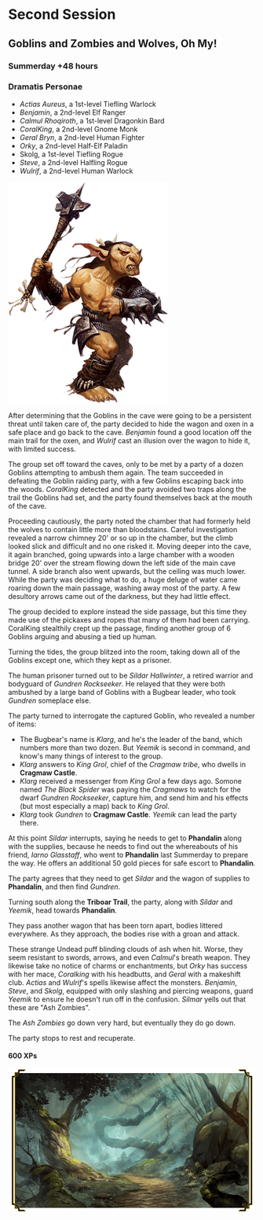 # Second Session

## Goblins and Zombies and Wolves, Oh My!

### Summerday +48 hours

### Dramatis Personae

- *Actias Aureus*, a 1st-level Tiefling Warlock
- *Benjamin*, a 2nd-level Elf Ranger
- *Calmul Rhoqiroth*, a 1st-level Dragonkin Bard
- *CoralKing*, a 2nd-level Gnome Monk
- *Geral Bryn*, a 2nd-level Human Fighter
- *Orky*, a 2nd-level Half-Elf Paladin
- Skolg, a 1st-level Tiefling Rogue
- *Steve*, a 2nd-level Halfling Rogue
- *Wulrif*, a 2nd-level Human Warlock

![Goblins](images/goblin.png)

After determining that the Goblins in the cave were going to be a persistent threat until taken care of,
the party decided to hide the wagon and oxen in a safe place and go back to the cave. *Benjamin* found
a good location off the main trail for the oxen, and *Wulrif* cast an illusion over the wagon to hide it,
with limited success.

The group set off toward the caves, only to be met by a party of a dozen Goblins attempting to ambush them again.
The team succeeded in defeating the Goblin raiding party, with a few Goblins escaping back into the woods.
*CoralKing* detected and the party avoided two traps along the trail the Goblins had set, and the party found themselves
back at the mouth of the cave.

Proceeding cautiously, the party noted the chamber that had formerly held the wolves to contain little more than bloodstains.
Careful investigation revealed a narrow chimney 20' or so up in the chamber, but the climb looked slick and difficult and
no one risked it. Moving deeper into the cave, it again branched, going upwards into a large chamber with a wooden bridge 20'
over the stream flowing down the left side of the main cave tunnel. A side branch also went upwards, but the ceiling was much
lower. While the party was deciding what to do, a huge deluge of water came roaring down the main passage, washing away most of the party.
A few desultory arrows came out of the darkness, but they had little effect.

The group decided to explore instead the side passage, but this time they made use of the pickaxes and ropes that many of them had been
carrying. CoralKing stealthily crept up the passage, finding another group of 6 Goblins arguing and abusing a tied up human.

Turning the tides, the group blitzed into the room, taking down all of the Goblins except one, which they kept as a prisoner.

The human prisoner turned out to be *Sildar Hallwinter*, a retired warrior and bodyguard of *Gundren Rockseeker*. He relayed that they
were both ambushed by a large band of Goblins with a Bugbear leader, who took *Gundren* someplace else.

The party turned to interrogate the captured Goblin, who revealed a number of items:

- The Bugbear's name is *Klarg*, and he's the leader of the band, which numbers more than two dozen. But *Yeemik* is second in command, and know's many things of interest to the group.
- *Klarg* answers to *King Grol*, chief of the *Cragmaw tribe*, who dwells in **Cragmaw Castle**.
- *Klarg* received a messenger from *King Grol* a few days ago. Somone named *The Black Spider* was paying the *Cragmaws* to watch for the dwarf
*Gundren Rockseeker*, capture him, and send him and his effects (but most especially a map) back to *King Grol*.
- *Klarg* took *Gundren* to **Cragmaw Castle**. *Yeemik* can lead the party there.

At this point *Sildar* interrupts, saying he needs to get to **Phandalin** along with the supplies, because he needs to find out the whereabouts of
his friend, *Iarno Glasstaff*, who went to **Phandalin** last Summerday to prepare the way. He offers an additional 50 gold pieces for safe escort to **Phandalin**.

The party agrees that they need to get *Sildar* and the wagon of supplies to **Phandalin**, and then find *Gundren*.

Turning south along the **Triboar Trail**, the party, along with *Sildar* and *Yeemik*, head towards **Phandalin**.

They pass another wagon that has been torn apart, bodies littered everywhere. As they approach, the bodies rise with a groan and attack.

These strange Undead puff blinding clouds of ash when hit. Worse, they seem resistant to swords, arrows, and even *Calmul*'s breath weapon.
They likewise take no notice of charms or enchantments, but *Orky* has success with her mace, *Coralking* with his headbutts, and *Geral* with a
makeshift club. *Actias* and *Wulrif*'s spells likewise affect the monsters. *Benjamin*, *Steve*, and *Skolg*,
equipped with only slashing and piercing weapons, guard *Yeemik* to ensure he doesn't run off in the confusion.
*Silmar* yells out that these are "Ash Zombies".

The *Ash Zombies* go down very hard, but eventually they do go down.

The party stops to rest and recuperate.

#### 600 XPs

![Triboar trail](images/triboar-trail.png)
